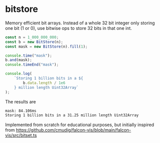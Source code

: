 # bitstore

Memory efficient bit arrays. Instead of a whole 32 bit integer only storing one bit (1 or 0), use bitwise ops to store 32 bits in that one int.


```js
const n = 1_000_000_000;
const b = new BitStore(n);
const mask = new BitStore(n).fill(1);

console.time("mask");
b.and(mask);
console.timeEnd("mask");

console.log(
	`Storing 1 billion bits in a ${
		b.data.length / 1e6
	} million length Uint32Array`
);
```

The results are 

```txt
mask: 84.106ms
Storing 1 billion bits in a 31.25 million length Uint32Array
```

Implemented from scratch for educational purposes, but initially inspired from https://github.com/cmudig/falcon-vis/blob/main/falcon-vis/src/bitset.ts